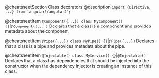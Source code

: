 @cheatsheetSection Class decorators
@description
`import {Directive, ...} from 'angular2/angular2';`

@cheatsheetItem
`@Component({...})
class MyComponent() {}`|`@Component({...})`
Declares that a class is a component and provides metadata about the component.

@cheatsheetItem
`@Pipe({...})
class MyPipe() {}`|`@Pipe({...})`
Declares that a class is a pipe and provides metadata about the pipe.

@cheatsheetItem
`@Injectable()
class MyService() {}`|`@Injectable()`
Declares that a class has dependencies that should be injected into the constructor when the dependency
injector is creating an instance of this class.